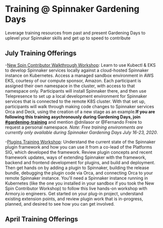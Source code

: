 # Training @ Spinnaker Gardening Days

Leverage training resources from past and present Gardening Days to uplevel your Spinnaker skills and get up to speed to contribute

## July Training Offerings

-[New Spin Contributor Walkthrough Workshop](https://youtu.be/Sb5CO6RQx_Q): Learn to use Kubectl & EKS to develop Spinnaker services locally against a cloud-hosted Spinnaker instance on Kubernetes. Access a managed sandbox environment in AWS EKS, courtesy of our compute sponsor, Amazon. Each participant is assigned their own namespace in the cluster, with access to that namespace only. Participants will install Spinnaker there, and then use Telepresence to set up a local development environment for Spinnaker services that is connected to the remote K8S cluster. With that set up, participants will walk through making code changes to Spinnaker services Orca and Deck, using the creation of a new stage as an example.__If you are following this training asychronously during Gardening Days, join [#gardening-training](https://spinnakerteam.slack.com/archives/C011CAW95SP)__ and mention @dnilasor or @Fernando Freire to request a personal namespace. _Note: Free training environments are currently only available during Spinnaker Gardening Days July 16-23, 2020_.

-[Plugins Training Workshop](https://youtu.be/oEHPvO88ROA): Understand the current state of the Spinnaker plugin framework and how you can use it from a co-lead of the Platforms SIG, which developed the framework. Review plugin concepts and recent framework updates, ways of extending Spinnaker with the framework, backend and frontend development for plugins, and build and deployment. Then get hands on by adding a plugin to Spinnaker, building the release bundle, debugging the plugin code via Orca, and connecting Orca to your remote Spinnaker instance. You'll need a Spinnaker instance running in Kubernetes (like the one you installed in your sandbox if you took the New Spin Contributor Workshop) to follow this live hands-on workshop with Armory.io engineers.  Get started on your plug-in project, understand existing extension points, and review plugin work that is in-progress, planned, and desired to see how you can get involved.

## April Training Offerings
